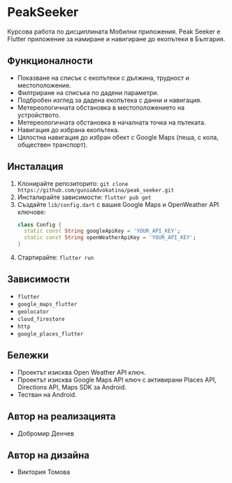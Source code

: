 # PeakSeeker

Курсова работа по дисциплината Мобилни приложения. Peak Seeker е Flutter приложение за намиране и навигиране до екопътеки в България.

## Функционалности
- Показване на списък с екопътеки с дължина, трудност и местоположение.
- Филтриране на списъка по дадени параметри.
- Подбробен изглед за дадена екопътека с данни и навигация.
- Метереологичната обстановка в местоположението на устройството.
- Метереологичната обстановка в началната точка на пътеката.
- Навигация до избрана екопътека.
- Цялостна навигация до избран обект с Google Maps (пеша, с кола, обществен транспорт).

## Инсталация
1. Клонирайте репозиторито: `git clone https://github.com/gunioAdvokatina/peak_seeker.git`
2. Инсталирайте зависимости: `flutter pub get`
3. Създайте `lib/config.dart` с вашия Google Maps и OpenWeather API ключове:
   ```dart
   class Config {
     static const String googleApiKey = 'YOUR_API_KEY';
     static const String openWeatherApiKey = 'YOUR_API_KEY';
   }
4. Стартирайте: `flutter run`

## Зависимости
- `flutter`
- `google_maps_flutter`
- `geolocator`
- `cloud_firestore`
- `http`
- `google_places_flutter`

## Бележки
- Проектът изисква Open Weather API ключ.
- Проектът изисква Google Maps API ключ с активирани Places API, Directions API, Maps SDK за Android.
- Тестван на Android.

## Автор на реализацията
- Добромир Денчев

## Автор на дизайна
- Виктория Томова
